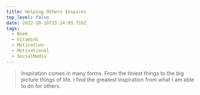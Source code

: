 ```yaml
---
title: Helping Others Inspires
top_level: false
date: 2022-10-16T15:24:03.716Z
tags:
  - Book
  - VitaminG
  - Motivation
  - Motivational
  - SocialMedia
---
```

> Inspiration comes in many forms. From the tiniest things to the big picture things of life. I find the greatest inspiration from what I am able to do for others.